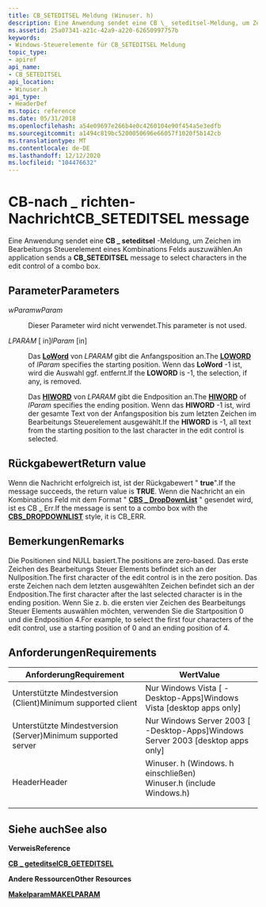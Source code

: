 ```yaml
---
title: CB_SETEDITSEL Meldung (Winuser. h)
description: Eine Anwendung sendet eine CB \_ seteditsel-Meldung, um Zeichen im Bearbeitungs Steuerelement eines Kombinations Felds auszuwählen.
ms.assetid: 25a07341-a21c-42a9-a220-62650997757b
keywords:
- Windows-Steuerelemente für CB_SETEDITSEL Meldung
topic_type:
- apiref
api_name:
- CB_SETEDITSEL
api_location:
- Winuser.h
api_type:
- HeaderDef
ms.topic: reference
ms.date: 05/31/2018
ms.openlocfilehash: a54e09697e266b4e0c4260104e90f454a5e3edfb
ms.sourcegitcommit: a1494c819bc5200050696e66057f1020f5b142cb
ms.translationtype: MT
ms.contentlocale: de-DE
ms.lasthandoff: 12/12/2020
ms.locfileid: "104476632"
---
```

# <a name="cb_seteditsel-message"></a><span data-ttu-id="72391-104">CB-nach \_ richten-Nachricht</span><span class="sxs-lookup"><span data-stu-id="72391-104">CB\_SETEDITSEL message</span></span>

<span data-ttu-id="72391-105">Eine Anwendung sendet eine **CB \_ seteditsel** -Meldung, um Zeichen im Bearbeitungs Steuerelement eines Kombinations Felds auszuwählen.</span><span class="sxs-lookup"><span data-stu-id="72391-105">An application sends a **CB\_SETEDITSEL** message to select characters in the edit control of a combo box.</span></span>

## <a name="parameters"></a><span data-ttu-id="72391-106">Parameter</span><span class="sxs-lookup"><span data-stu-id="72391-106">Parameters</span></span>

<dl> <dt>

<span data-ttu-id="72391-107">*wParam*</span><span class="sxs-lookup"><span data-stu-id="72391-107">*wParam*</span></span> 
</dt> <dd>

<span data-ttu-id="72391-108">Dieser Parameter wird nicht verwendet.</span><span class="sxs-lookup"><span data-stu-id="72391-108">This parameter is not used.</span></span>

</dd> <dt>

<span data-ttu-id="72391-109">*LPARAM* \[ in\]</span><span class="sxs-lookup"><span data-stu-id="72391-109">*lParam* \[in\]</span></span>
</dt> <dd>

<span data-ttu-id="72391-110">Das [**LoWord**](/previous-versions/windows/desktop/legacy/ms632659(v=vs.85)) von *LPARAM* gibt die Anfangsposition an.</span><span class="sxs-lookup"><span data-stu-id="72391-110">The [**LOWORD**](/previous-versions/windows/desktop/legacy/ms632659(v=vs.85)) of *lParam* specifies the starting position.</span></span> <span data-ttu-id="72391-111">Wenn das **LoWord** -1 ist, wird die Auswahl ggf. entfernt.</span><span class="sxs-lookup"><span data-stu-id="72391-111">If the **LOWORD** is -1, the selection, if any, is removed.</span></span>

<span data-ttu-id="72391-112">Das [**HIWORD**](/previous-versions/windows/desktop/legacy/ms632657(v=vs.85)) von *LPARAM* gibt die Endposition an.</span><span class="sxs-lookup"><span data-stu-id="72391-112">The [**HIWORD**](/previous-versions/windows/desktop/legacy/ms632657(v=vs.85)) of *lParam* specifies the ending position.</span></span> <span data-ttu-id="72391-113">Wenn das **HIWORD** -1 ist, wird der gesamte Text von der Anfangsposition bis zum letzten Zeichen im Bearbeitungs Steuerelement ausgewählt.</span><span class="sxs-lookup"><span data-stu-id="72391-113">If the **HIWORD** is -1, all text from the starting position to the last character in the edit control is selected.</span></span>

</dd> </dl>

## <a name="return-value"></a><span data-ttu-id="72391-114">Rückgabewert</span><span class="sxs-lookup"><span data-stu-id="72391-114">Return value</span></span>

<span data-ttu-id="72391-115">Wenn die Nachricht erfolgreich ist, ist der Rückgabewert " **true**".</span><span class="sxs-lookup"><span data-stu-id="72391-115">If the message succeeds, the return value is **TRUE**.</span></span> <span data-ttu-id="72391-116">Wenn die Nachricht an ein Kombinations Feld mit dem Format " [**CBS \_ DropDownList**](combo-box-styles.md) " gesendet wird, ist es CB \_ Err.</span><span class="sxs-lookup"><span data-stu-id="72391-116">If the message is sent to a combo box with the [**CBS\_DROPDOWNLIST**](combo-box-styles.md) style, it is CB\_ERR.</span></span>

## <a name="remarks"></a><span data-ttu-id="72391-117">Bemerkungen</span><span class="sxs-lookup"><span data-stu-id="72391-117">Remarks</span></span>

<span data-ttu-id="72391-118">Die Positionen sind NULL basiert.</span><span class="sxs-lookup"><span data-stu-id="72391-118">The positions are zero-based.</span></span> <span data-ttu-id="72391-119">Das erste Zeichen des Bearbeitungs Steuer Elements befindet sich an der Nullposition.</span><span class="sxs-lookup"><span data-stu-id="72391-119">The first character of the edit control is in the zero position.</span></span> <span data-ttu-id="72391-120">Das erste Zeichen nach dem letzten ausgewählten Zeichen befindet sich an der Endposition.</span><span class="sxs-lookup"><span data-stu-id="72391-120">The first character after the last selected character is in the ending position.</span></span> <span data-ttu-id="72391-121">Wenn Sie z. b. die ersten vier Zeichen des Bearbeitungs Steuer Elements auswählen möchten, verwenden Sie die Startposition 0 und die Endposition 4.</span><span class="sxs-lookup"><span data-stu-id="72391-121">For example, to select the first four characters of the edit control, use a starting position of 0 and an ending position of 4.</span></span>

## <a name="requirements"></a><span data-ttu-id="72391-122">Anforderungen</span><span class="sxs-lookup"><span data-stu-id="72391-122">Requirements</span></span>



| <span data-ttu-id="72391-123">Anforderung</span><span class="sxs-lookup"><span data-stu-id="72391-123">Requirement</span></span> | <span data-ttu-id="72391-124">Wert</span><span class="sxs-lookup"><span data-stu-id="72391-124">Value</span></span> |
|-------------------------------------|----------------------------------------------------------------------------------------------------------|
| <span data-ttu-id="72391-125">Unterstützte Mindestversion (Client)</span><span class="sxs-lookup"><span data-stu-id="72391-125">Minimum supported client</span></span><br/> | <span data-ttu-id="72391-126">Nur Windows Vista \[ -Desktop-Apps\]</span><span class="sxs-lookup"><span data-stu-id="72391-126">Windows Vista \[desktop apps only\]</span></span><br/>                                                           |
| <span data-ttu-id="72391-127">Unterstützte Mindestversion (Server)</span><span class="sxs-lookup"><span data-stu-id="72391-127">Minimum supported server</span></span><br/> | <span data-ttu-id="72391-128">Nur Windows Server 2003 \[ -Desktop-Apps\]</span><span class="sxs-lookup"><span data-stu-id="72391-128">Windows Server 2003 \[desktop apps only\]</span></span><br/>                                                     |
| <span data-ttu-id="72391-129">Header</span><span class="sxs-lookup"><span data-stu-id="72391-129">Header</span></span><br/>                   | <dl> <span data-ttu-id="72391-130"><dt>Winuser. h (Windows. h einschließen)</dt></span><span class="sxs-lookup"><span data-stu-id="72391-130"><dt>Winuser.h (include Windows.h)</dt></span></span> </dl> |



## <a name="see-also"></a><span data-ttu-id="72391-131">Siehe auch</span><span class="sxs-lookup"><span data-stu-id="72391-131">See also</span></span>

<dl> <dt>

<span data-ttu-id="72391-132">**Verweis**</span><span class="sxs-lookup"><span data-stu-id="72391-132">**Reference**</span></span>
</dt> <dt>

[<span data-ttu-id="72391-133">**CB \_ geteditsel**</span><span class="sxs-lookup"><span data-stu-id="72391-133">**CB\_GETEDITSEL**</span></span>](cb-geteditsel.md)
</dt> <dt>

<span data-ttu-id="72391-134">**Andere Ressourcen**</span><span class="sxs-lookup"><span data-stu-id="72391-134">**Other Resources**</span></span>
</dt> <dt>

[<span data-ttu-id="72391-135">**Makelparam**</span><span class="sxs-lookup"><span data-stu-id="72391-135">**MAKELPARAM**</span></span>](/windows/desktop/api/winuser/nf-winuser-makelparam)
</dt> </dl>

 

